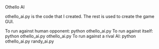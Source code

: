 Othello AI

othello_ai.py is the code that I created. The rest is used to create the game GUI.

To run against human opponent: python othello_ai.py
To run against itself: python othello_ai.py othello_ai.py
To run against a rival AI: python othello_ai.py randy_ai.py
